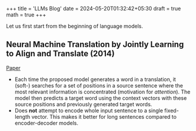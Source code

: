 +++
title = 'LLMs Blog'
date = 2024-05-20T01:32:42+05:30
draft = true
math = true
+++

Let us first start from the beginning of language models.

## Neural Machine Translation by Jointly Learning to Align and Translate (2014) 
[Paper](https://arxiv.org/abs/1409.0473)

- Each time the proposed model generates a word in a translation, it (soft-) searches for a set of positions in a source sentence where the most relevant information is concentrated (motivation for *attention*). The model then predicts a target word using the context vectors with these source positions and previously generated target words.
- Does **not** attempt to encode whole input sentence to a single fixed-length vector. This makes it better for long sentences compared to encoder-decoder models.
